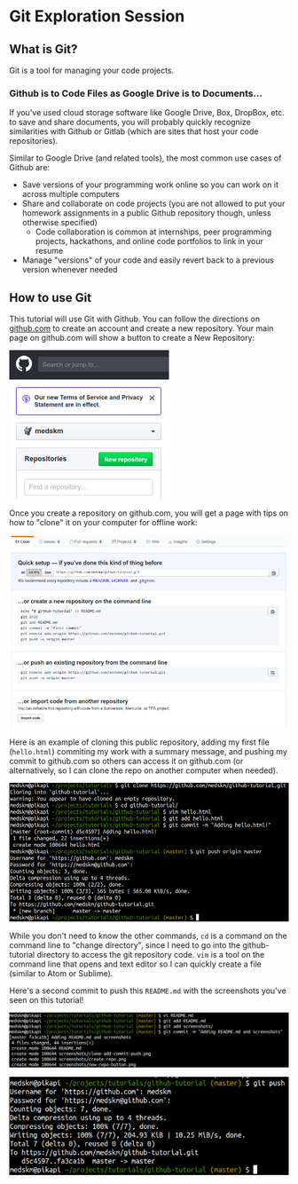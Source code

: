 # Git Exploration Session

## What is Git?

Git is a tool for managing your code projects. 

### Github is to Code Files as Google Drive is to Documents...
If you've used cloud storage software like Google Drive, Box, DropBox, etc. 
to save and share documents, you will probably quickly recognize similarities
with Github or Gitlab (which are sites that host your code repositories).

Similar to Google Drive (and related tools), the most common use cases of Github are:
* Save versions of your programming work online so you can work on it across multiple
  computers
* Share and collaborate on code projects (you are not allowed to put your homework assignments in
  a public Github repository though, unless otherwise specified)
  * Code collaboration is common at internships, peer programming projects, hackathons,
    and online code portfolios to link in your resume
* Manage "versions" of your code and easily revert back to a previous version whenever
  needed

## How to use Git
This tutorial will use Git with Github. You can follow the directions on [github.com](https://github.com) to
create an account and create a new repository. Your main page on github.com will show a button
to create a New Repository:

![new repo button](screenshots/new-repo-button.png)

Once you create a repository on github.com, 
you will get a page with tips on how to "clone" it on your computer for offline work:

![clone repo](screenshots/create-repo.png)

Here is an example of cloning this public repository, adding my first file (`hello.html`)
commiting my work with a summary message, and pushing my commit to github.com so others can
access it on github.com (or alternatively, so I can clone the repo on another computer
when needed).

![clone, add, commit, push](screenshots/clone-add-commit-push.png)

While you don't need to know the other commands, `cd` is a command on the command line to
"change directory", since I need to go into the github-tutorial directory to access the
git repository code. `vim` is a tool on the command line that opens and text editor so 
I can quickly create a file (similar to Atom or Sublime).

Here's a second commit to push this `README.md` with the screenshots you've seen on this
tutorial!

![second commit](screenshots/commit-2.png)

![second push](screenshots/git-push-2.png)
